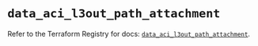 # `data_aci_l3out_path_attachment`

Refer to the Terraform Registry for docs: [`data_aci_l3out_path_attachment`](https://registry.terraform.io/providers/ciscodevnet/aci/2.17.0/docs/data-sources/l3out_path_attachment).
